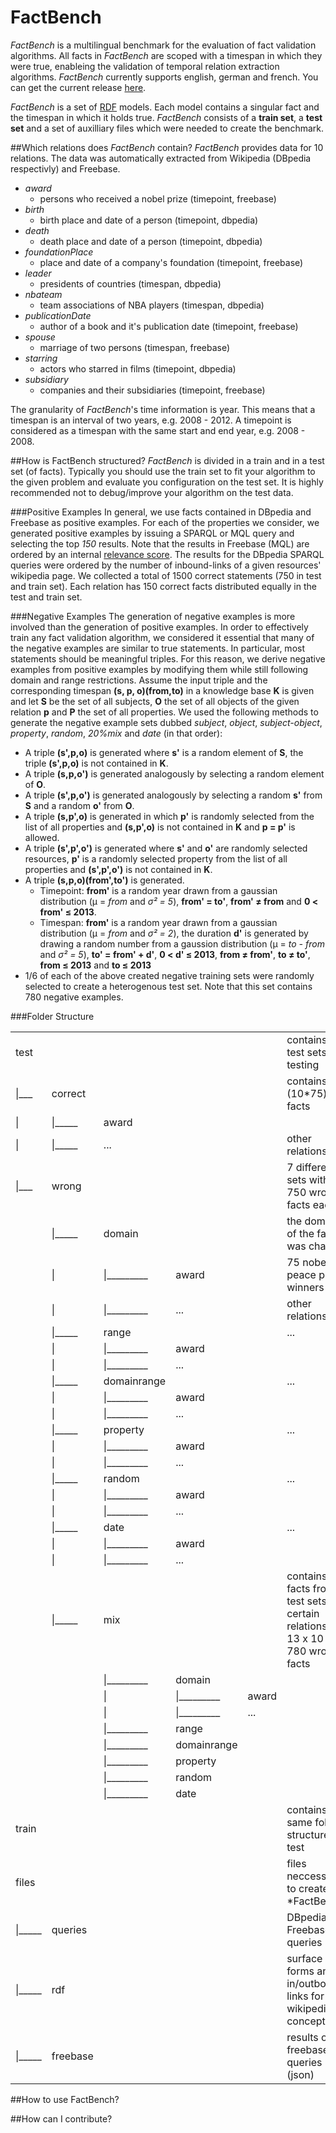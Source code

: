 FactBench
=====

*FactBench* is a multilingual benchmark for the evaluation of fact validation algorithms. All facts in *FactBench* are scoped with a timespan in which they were true, enableing the validation of temporal relation extraction algorithms. *FactBench* currently supports english, german and french.
You can get the current release [here](https://github.com/AKSW/FactBench/releases/tag/1.0).

*FactBench* is a set of [RDF](http://www.w3.org/TR/rdf-primer/) models. Each model contains a singular fact and the timespan in which it holds true. *FactBench* consists of a **train set**, a **test set** and a set of auxilliary files which were needed to create the benchmark.

##Which relations does *FactBench* contain?
*FactBench* provides data for 10 relations. The data was automatically extracted from Wikipedia (DBpedia respectivly) and Freebase. 

 * *award* 
   * persons who received a nobel prize (timepoint, freebase)
 * *birth*
   * birth place and date of a person (timepoint, dbpedia)
 * *death*
   * death place and date of a person (timepoint, dbpedia)
 * *foundationPlace*
   * place and date of a company's foundation (timepoint, freebase)
 * *leader*
 	* presidents of countries (timespan, dbpedia)
 * *nbateam*
 	* team associations of NBA players (timespan, dbpedia)
 * *publicationDate*
 	* author of a book and it's publication date (timepoint, freebase)
 * *spouse*
 	* marriage of two persons (timespan, freebase)
 * *starring*
 	* actors who starred in films (timepoint, dbpedia)
 * *subsidiary*
   * companies and their subsidiaries (timepoint, freebase)
   
The granularity of *FactBench*'s time information is year. This means that a timespan is an interval of two years, e.g. 2008 - 2012. A timepoint is considered as a timespan with the same start and end year, e.g. 2008 - 2008.

##How is FactBench structured?
*FactBench* is divided in a train and in a test set (of facts). Typically you should use the train set to fit your algorithm to the given problem and evaluate you configuration on the test set. It is highly recommended not to debug/improve your algorithm on the test data. 

###Positive Examples
In general, we use facts contained in DBpedia and Freebase as positive examples. For each of the properties we consider, we generated positive examples by issuing a SPARQL or MQL query and selecting the top *150* results. Note that the results in Freebase (MQL) are ordered by an internal [relevance score](http://wiki.freebase.com/wiki/Search_Cookbook). The results for the DBpedia SPARQL queries were ordered by the number of inbound-links of a given resources' wikipedia page. We collected a total of 1500 correct statements (750 in test and train set). 
Each relation has 150 correct facts distributed equally in the test and train set.

###Negative Examples
The generation of negative examples is more involved than the generation of positive examples. In order to effectively train any fact validation algorithm, we considered it essential that many of the negative examples are similar to true statements.
In particular, most statements should be meaningful triples.
For this reason, we derive negative examples from positive examples by modifying them while still following domain and range restrictions.
Assume the input triple and the corresponding timespan **(s, p, o)(from,to)** in a knowledge base **K** is given and let **S** be the set of all subjects, **O** the set of all objects of the given relation **p** and **P** the set of all properties.
We used the following methods to generate the negative example sets dubbed *subject*, *object*, *subject-object*, *property*, *random*, *20%mix* and *date* (in that order):

 * A triple **(s',p,o)** is generated where **s'** is a random element of **S**, the triple **(s',p,o)** is not contained in **K**.
 * A triple **(s,p,o')** is generated analogously by selecting a random element of **O**.
 * A triple **(s',p,o')** is generated analogously by selecting a random **s'** from **S** and a random **o'** from **O**. 
 * A triple **(s,p',o)** is generated in which **p'** is randomly selected from the list of all properties and **(s,p',o)** is not contained in **K** and **p = p'** is allowed. 
 * A triple **(s',p',o')** is generated where **s'** and **o'** are randomly selected resources, **p'** is a randomly selected property from the list of all properties and **(s',p',o')** is not contained in **K**.
 * A triple **(s,p,o)(from',to')** is generated. 
   * Timepoint: **from'** is a random year drawn from a gaussian distribution (µ = *from* and *σ² = 5*), **from' = to'**, **from' ≠ from** and **0 < from' ≤ 2013**.
   * Timespan: **from'** is a random year drawn from a gaussian distribution (µ = *from* and *σ² = 2*), the duration **d'** is generated by drawing a random number from a gaussion distribution (μ = *to - from* and *σ² = 5*), **to' = from' + d'**, **0 < d' ≤ 2013**, **from ≠ from'**, **to ≠ to'**, **from ≤ 2013** and **to ≤ 2013**
 * 1/6 of each of the above created negative training sets were randomly selected to create a heterogenous test set. Note that this set contains 780 negative examples.
 
###Folder Structure

<table>
    <tr><td>test</td><td></td><td></td><td></td><td></td><td>contains 7 test sets for testing</td></tr>
    <tr><td>|___</td><td>correct</td><td></td><td></td><td></td><td>contains 750 (10*75) true facts</td></tr>
    <tr><td>|</td><td>|_____</td><td>award</td><td></td><td></td><td></td></tr>
    <tr><td>|</td><td>|_____</td><td>...</td><td></td><td></td><td>other relations ...</td></tr>
    <tr><td>|___</td><td>wrong</td><td></td><td></td><td></td><td>7 different sets with 750 wrong facts each</td></tr>
    <tr><td></td><td>|_____</td><td>domain</td><td></td><td></td><td>the domain of the fact was changed</td></tr>
    <tr><td></td><td>|</td><td>|_________</td><td>award</td><td></td><td>75 nobel peace prize winners</td></tr>
    <tr><td></td><td>|</td><td>|_________</td><td>...</td><td></td><td>other relations</td></tr>
    <tr><td></td><td>|_____</td><td>range</td><td></td><td></td><td>...</td></tr>
    <tr><td></td><td>|</td><td>|_________</td><td>award</td><td></td><td></td></tr>
    <tr><td></td><td>|</td><td>|_________</td><td>...</td><td></td><td></td></tr>
    <tr><td></td><td>|_____</td><td>domainrange</td><td></td><td></td><td>...</td></tr>
    <tr><td></td><td>|</td><td>|_________</td><td>award</td><td></td><td></td></tr>
    <tr><td></td><td>|</td><td>|_________</td><td>...</td><td></td><td></td></tr>
    <tr><td></td><td>|_____</td><td>property</td><td></td><td></td><td>...</td></tr>
    <tr><td></td><td>|</td><td>|_________</td><td>award</td><td></td><td></td></tr>
    <tr><td></td><td>|</td><td>|_________</td><td>...</td><td></td><td></td></tr>
    <tr><td></td><td>|_____</td><td>random</td><td></td><td></td><td>...</td></tr>
    <tr><td></td><td>|</td><td>|_________</td><td>award</td><td></td><td></td></tr>
    <tr><td></td><td>|</td><td>|_________</td><td>...</td><td></td><td></td></tr>
    <tr><td></td><td>|_____</td><td>date</td><td></td><td></td><td>...</td></tr>
    <tr><td></td><td>|</td><td>|_________</td><td>award</td><td></td><td></td></tr>
    <tr><td></td><td>|</td><td>|_________</td><td>...</td><td></td><td></td></tr>
    <tr><td></td><td>|_____</td><td>mix</td><td></td><td></td><td>contains 13 facts from all test sets of a certain relations, 6 x 13 x 10 = 780 wrong facts</td></tr>
    <tr><td></td><td></td><td>|_________</td><td>domain</td><td></td><td></td></tr>
    <tr><td></td><td></td><td>|</td><td>|_________</td><td>award</td><td></td></tr>
    <tr><td></td><td></td><td>|</td><td>|_________</td><td>...</td><td></td></tr>
    <tr><td></td><td></td><td>|_________</td><td>range</td><td></td><td></td></tr>
    <tr><td></td><td></td><td>|_________</td><td>domainrange</td><td></td><td></td></tr>
    <tr><td></td><td></td><td>|_________</td><td>property</td><td></td><td></td></tr>
    <tr><td></td><td></td><td>|_________</td><td>random</td><td></td><td></td></tr>
    <tr><td></td><td></td><td>|_________</td><td>date</td><td></td><td></td></tr>
    <tr><td>train</td><td></td><td></td><td></td><td></td><td>contains the same folder structure as test</td></tr>
    <tr><td>files</td><td></td><td></td><td></td><td></td><td>files neccessary to create *FactBench*</td></tr>
    <tr><td>|_____</td><td>queries</td><td></td><td></td><td></td><td>DBpedia and Freebase queries</td></tr>
    <tr><td>|_____</td><td>rdf</td><td></td><td></td><td></td><td>surface forms and in/outbound links for wikipedia concepts</td></tr>
    <tr><td>|_____</td><td>freebase</td><td></td><td></td><td></td><td>results of freebase queries (json)</td></tr>
</table>

##How to use FactBench?

##How can I contribute?

